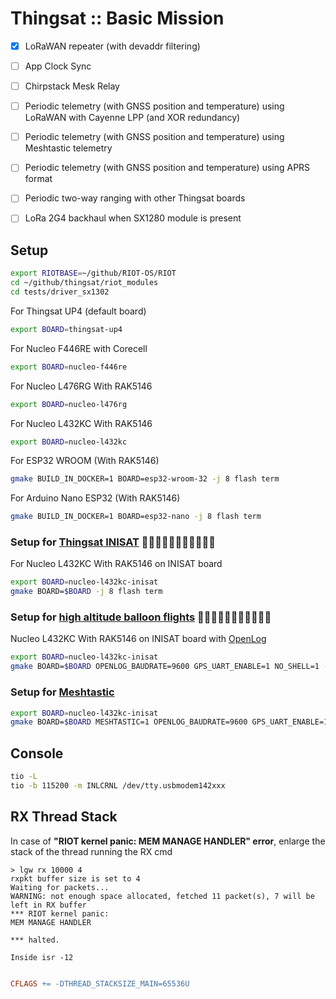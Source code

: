 # Thingsat :: Basic Mission

* [x] LoRaWAN repeater (with devaddr filtering)
* [ ] App Clock Sync
* [ ] Chirpstack Mesk Relay
* [ ] Periodic telemetry (with GNSS position and temperature) using LoRaWAN with Cayenne LPP (and XOR redundancy)
* [ ] Periodic telemetry (with GNSS position and temperature) using Meshtastic telemetry
* [ ] Periodic telemetry (with GNSS position and temperature) using APRS format
* [ ] Periodic two-way ranging with other Thingsat boards
* [ ] LoRa 2G4 backhaul when SX1280 module is present


## Setup

```bash
export RIOTBASE=~/github/RIOT-OS/RIOT
cd ~/github/thingsat/riot_modules
cd tests/driver_sx1302
```

For Thingsat UP4 (default board)
```bash
export BOARD=thingsat-up4
```

For Nucleo F446RE with Corecell
```bash
export BOARD=nucleo-f446re
```

For Nucleo L476RG With RAK5146
```bash
export BOARD=nucleo-l476rg
```

For Nucleo L432KC With RAK5146
```bash
export BOARD=nucleo-l432kc
```

For ESP32 WROOM (With RAK5146)
```bash
gmake BUILD_IN_DOCKER=1 BOARD=esp32-wroom-32 -j 8 flash term
```

For  Arduino Nano ESP32 (With RAK5146)
```bash
gmake BUILD_IN_DOCKER=1 BOARD=esp32-nano -j 8 flash term
```

### Setup for [Thingsat INISAT](https://github.com/csu-grenoble/flatsat/tree/main/Hardware/Thingsat_INISAT#carte-thingsat--inisat----obc--communication-avec-nucleo-l432kc--gateway-rak5146) 📡📡📡📡📡🎈🎈🎈🎈🎈🎈

For Nucleo L432KC With RAK5146 on INISAT board
```bash
export BOARD=nucleo-l432kc-inisat
gmake BOARD=$BOARD -j 8 flash term
```

### Setup for [high altitude balloon flights](https://gricad-gitlab.univ-grenoble-alpes.fr/thingsat/public/-/blob/master/balloons/README.md) 📡📡📡📡📡🎈🎈🎈🎈🎈🎈

Nucleo L432KC With RAK5146 on INISAT board with [OpenLog](https://github.com/CampusIoT/tutorial/tree/master/openlogger)

```bash
export BOARD=nucleo-l432kc-inisat
gmake BOARD=$BOARD OPENLOG_BAUDRATE=9600 GPS_UART_ENABLE=1 NO_SHELL=1 -j 8 flash term
```

### Setup for [Meshtastic](https://meshtastic.org)

```bash
export BOARD=nucleo-l432kc-inisat
gmake BOARD=$BOARD MESHTASTIC=1 OPENLOG_BAUDRATE=9600 GPS_UART_ENABLE=1 NO_SHELL=1 -j 8 flash term
```

## Console
```bash
tio -L
tio -b 115200 -m INLCRNL /dev/tty.usbmodem142xxx
```

## RX Thread Stack

In case of **"RIOT kernel panic: MEM MANAGE HANDLER" error**, enlarge the stack of the thread running the RX cmd 


```
> lgw rx 10000 4
rxpkt buffer size is set to 4
Waiting for packets...
WARNING: not enough space allocated, fetched 11 packet(s), 7 will be left in RX buffer
*** RIOT kernel panic:
MEM MANAGE HANDLER

*** halted.

Inside isr -12
```

```makefile

CFLAGS += -DTHREAD_STACKSIZE_MAIN=65536U

```

